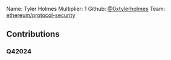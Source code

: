 Name: Tyler Holmes
Multiplier: 1
Github: [@0xtylerholmes](https://github.com/0xtylerholmes)
Team: [ethereum/protocol-security](https://github.com/ethereum/protocol-security/)

## Contributions
### Q42024
